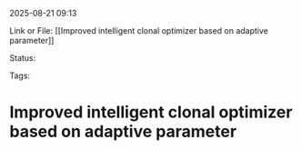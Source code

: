 2025-08-21 09:13

Link or File: [[Improved intelligent clonal optimizer based on adaptive parameter]]


Status:

Tags: 

# Improved intelligent clonal optimizer based on adaptive parameter


